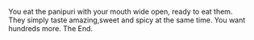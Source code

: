 You eat the panipuri with your mouth wide open, ready to eat them.  
They simply taste amazing,sweet and spicy at the same time. You want hundreds more.
The End.
